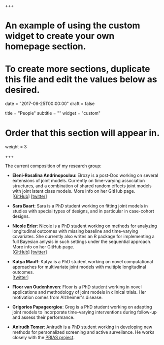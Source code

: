 +++
# An example of using the custom widget to create your own homepage section.
# To create more sections, duplicate this file and edit the values below as desired.

date = "2017-06-25T00:00:00"
draft = false

title = "People"
subtitle = ""
widget = "custom"

# Order that this section will appear in.
weight = 3

+++

The current composition of my research group:

- **Eleni-Rosalina Andrinopoulou**: Elrozy is a post-Doc working on several extensions of joint models. Currently on time-varying association structures, and a combination of shared random effects joint models with joint latent class models. More info on her GitHub page.  
[[GitHub](https://github.com/ERandrinopoulou)]
[[twitter](https://twitter.com/ERandrinopoulou)]

- **Sara Baart**: Sara is a PhD student working on fitting joint models in studies with special types of designs, and in particular in case-cohort designs.

- **Nicole Erler**: Nicole is a PhD student working on methods for analyzing longitudinal outcomes with missing baseline and time-varying covariates. She currently also writes an R package for implementing a full Bayesian anlysis in such settings under the sequential approach. More info on her GitHub page.  
[[GitHub](https://github.com/nerler)]
[[twitter](https://twitter.com/n_erler)]

- **Katya Mauff**: Katya is a PhD student working on novel computational approaches for multivariate joint models with multiple longitudinal outcomes.  
[[twitter](https://twitter.com/katya_mauff)]

- **Floor van Oudenhoven**: Floor is a PhD student working in novel applications and methodology of joint models in clinical trials. Her motivation comes from Alzheimer's disease.

- **Grigorios Papageorgiou**: Greg is a PhD student working on adapting joint models to incorporate time-varying interventions during follow-up and assess their performance.  

- **Anirudh Tomer**: Anirudh is a PhD student working in developing new methods for personalized screening and active surveilance. He works closely with the [PRIAS project](https://www.prias-project.org/). 
